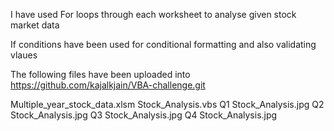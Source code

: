 I have used For loops through each worksheet to analyse given stock market data

If conditions have been used for conditional formatting and also validating vlaues

The following files have been uploaded into https://github.com/kajalkjain/VBA-challenge.git

Multiple_year_stock_data.xlsm
Stock_Analysis.vbs
Q1 Stock_Analysis.jpg
Q2 Stock_Analysis.jpg
Q3 Stock_Analysis.jpg
Q4 Stock_Analysis.jpg
